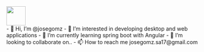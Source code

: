 <img style="width:50px;" src="https://i.pinimg.com/originals/74/72/34/7472349a990e2e2cf0124eafc9b5faf0.gif"/>
<br>
- 👋 Hi, I’m @josegomz
- 👀 I’m interested in developing desktop and web applications
- 🌱 I’m currently learning spring boot with Angular
- 💞️ I’m looking to collaborate on..
- 📫 How to reach me josegomz.sa17@gmail.com

<!---
josegomz/josegomz is a ✨ special ✨ repository because its `README.md` (this file) appears on your GitHub profile.
You can click the Preview link to take a look at your changes.
--->
